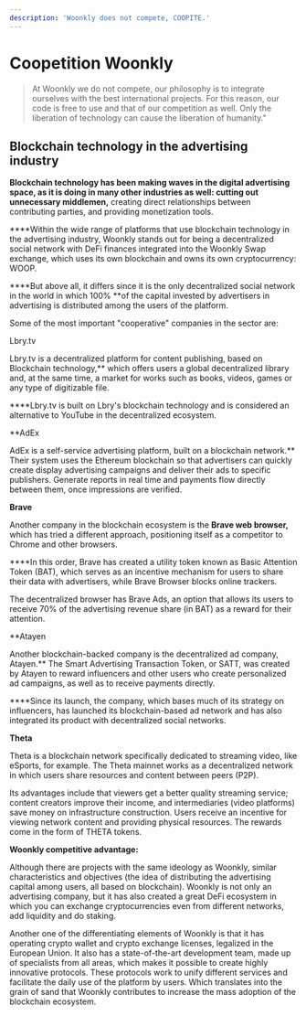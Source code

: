 ```yaml
---
description: 'Woonkly does not compete, COOPITE.'
---
```


# Coopetition Woonkly

> At Woonkly we do not compete, our philosophy is to integrate ourselves with the best international projects.  For this reason, our code is free to use and that of our competition as well. Only the liberation of technology can cause the liberation of humanity."

##  **Blockchain technology in the advertising industry**

**Blockchain technology has been making waves in the digital advertising space, as it is doing in many other industries as well: cutting out unnecessary middlemen,** creating direct relationships between contributing parties, and providing monetization tools.  
  
****Within the wide range of platforms that use blockchain technology in the advertising industry, Woonkly stands out for being a decentralized social network with DeFi finances integrated into the Woonkly Swap exchange, which uses its own blockchain and owns its own cryptocurrency: WOOP.  
  
****But above all, it differs since it is the only decentralized social network in the world in which 100% **of the capital invested by advertisers in advertising is distributed among the users of the platform.  
  
Some of the most important "cooperative" companies in the sector are:  
  
Lbry.tv  
  
Lbry.tv is a decentralized platform for content publishing, based on Blockchain technology,** which offers users a global decentralized library and, at the same time, a market for works such as books, videos, games or any type of digitizable file.  
  
****Lbry.tv is built on Lbry's blockchain technology and is considered an alternative to YouTube in the decentralized ecosystem.  
  
**AdEx  
  
AdEx is a self-service advertising platform, built on a blockchain network.** Their system uses the Ethereum blockchain so that advertisers can quickly create display advertising campaigns and deliver their ads to specific publishers. Generate reports in real time and payments flow directly between them, once impressions are verified.  
  
**Brave**  
  
Another company in the blockchain ecosystem is the **Brave web browser,** which has tried a different approach, positioning itself as a competitor to Chrome and other browsers.  
  
****In this order, Brave has created a utility token known as Basic Attention Token \(BAT\), which serves as an incentive mechanism for users to share their data with advertisers, while Brave Browser blocks online trackers.  
  
The decentralized browser has Brave Ads, an option that allows its users to receive 70% of the advertising revenue share \(in BAT\) as a reward for their attention.  
  
**Atayen  
  
Another blockchain-backed company is the decentralized ad company, Atayen.** The Smart Advertising Transaction Token, or SATT, was created by Atayen to reward influencers and other users who create personalized ad campaigns, as well as to receive payments directly.  
  
****Since its launch, the company, which bases much of its strategy on influencers, has launched its blockchain-based ad network and has also integrated its product with decentralized social networks.  
  
**Theta**  
  
Theta is a blockchain network specifically dedicated to streaming video, like eSports, for example. The Theta mainnet works as a decentralized network in which users share resources and content between peers \(P2P\).  
  
Its advantages include that viewers get a better quality streaming service; content creators improve their income, and intermediaries \(video platforms\) save money on infrastructure construction. Users receive an incentive for viewing network content and providing physical resources. The rewards come in the form of THETA tokens.  
  
**Woonkly competitive advantage:**  
  
Although there are projects with the same ideology as Woonkly, similar characteristics and objectives \(the idea of ​​distributing the advertising capital among users, all based on blockchain\). Woonkly is not only an advertising company, but it has also created a great DeFi ecosystem in which you can exchange cryptocurrencies even from different networks, add liquidity and do staking.  
  
Another one of the differentiating elements of Woonkly is that it has operating crypto wallet and crypto exchange licenses, legalized in the European Union. It also has a state-of-the-art development team, made up of specialists from all areas, which makes it possible to create highly innovative protocols. These protocols work to unify different services and facilitate the daily use of the platform by users. Which translates into the grain of sand that Woonkly contributes to increase the mass adoption of the blockchain ecosystem.  


